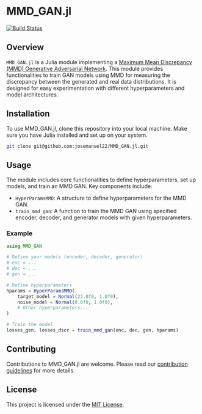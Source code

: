 # MMD_GAN.jl

[![Build Status](https://github.com/josemanuel22/MMD_GAN.jl/actions/workflows/CI.yml/badge.svg?branch=main)](https://github.com/josemanuel22/MMD_GAN.jl/actions/workflows/CI.yml?query=branch%3Amain)

## Overview
`MMD_GAN.jl` is a Julia module implementing a [Maximum Mean Discrepancy (MMD) Generative Adversarial Network](https://arxiv.org/pdf/1705.08584.pdf). This module provides functionalities to train GAN models using MMD for measuring the discrepancy between the generated and real data distributions. It is designed for easy experimentation with different hyperparameters and model architectures.

## Installation
To use MMD_GAN.jl, clone this repository into your local machine. Make sure you have Julia installed and set up on your system.

```bash
git clone git@github.com:josemanuel22/MMD_GAN.jl.git
```

## Usage
The module includes core functionalities to define hyperparameters, set up models, and train an MMD GAN. Key components include:

- `HyperParamsMMD`: A structure to define hyperparameters for the MMD GAN.
- `train_mmd_gan`: A function to train the MMD GAN using specified encoder, decoder, and generator models with given hyperparameters.

### Example
```julia
using MMD_GAN

# Define your models (encoder, decoder, generator)
# enc = ...
# dec = ...
# gen = ...

# Define hyperparameters
hparams = HyperParamsMMD(
    target_model = Normal(23.0f0, 1.0f0),
    noise_model = Normal(0.0f0, 1.0f0),
    # Other hyperparameters...
)

# Train the model
losses_gen, losses_dscr = train_mmd_gan(enc, dec, gen, hparams)
```

## Contributing
Contributions to MMD_GAN.jl are welcome. Please read our [contribution guidelines](CONTRIBUTING.md) for more details.

## License
This project is licensed under the [MIT License](LICENSE).

